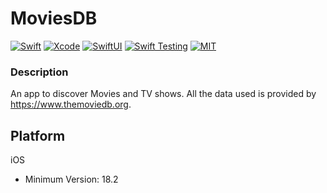 # MoviesDB

[![Swift](https://img.shields.io/badge/Swift-6.0.3-orange.svg)](https://swift.org) [![Xcode](https://img.shields.io/badge/Xcode-15.4-blue.svg)](https://developer.apple.com/xcode) [![SwiftUI](https://img.shields.io/badge/SwiftUI-0075FD.svg)](https://developer.apple.com/xcode/swiftui/) [![Swift Testing](https://img.shields.io/badge/Swift_Testing-028801.svg)](https://developer.apple.com/xcode/swift-testing//) [![MIT](https://img.shields.io/badge/License-MIT-red.svg)](https://opensource.org/licenses/MIT)

### Description

An app to discover Movies and TV shows. All the data used is provided by https://www.themoviedb.org.

## Platform
iOS
- Minimum Version: 18.2